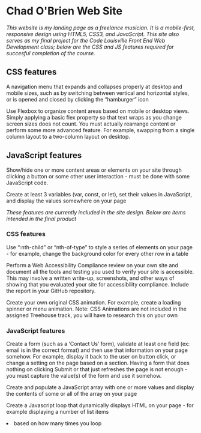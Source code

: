 # Chad O'Brien Web Site

*This website is my landing page as a freelance musician. It is a mobile-first, responsive design using HTML5, CSS3, and JavaScript. This site also serves as my final project for the Code Louisville Front End Web Development class; below are the CSS and JS features required for succesful completion of the course.*

## CSS features

A navigation menu that expands and collapses properly at desktop and mobile sizes, such as by switching between vertical and horizontal styles, or is opened and closed by clicking the “hamburger” icon

Use Flexbox to organize content areas based on mobile or desktop views. Simply applying a basic flex property so that text wraps as you change screen sizes does not count. You must actually rearrange content or perform some more advanced feature. For example, swapping from a single column layout to a two-column layout on desktop.


## JavaScript features

Show/hide one or more content areas or elements on your site through clicking a button or some other user interaction - must be done with some JavaScript code. 

Create at least 3 variables (var, const, or let), set their values in JavaScript, and display the values somewhere on your page


*These features are currently included in the site design. Below are items intended in the final product*

### CSS features

Use “:nth-child” or “nth-of-type” to style a series of elements on your page - for example, change the background color for every other row in a table 

Perform a Web Accessibility Compliance review on your own site and document all the tools and testing you used to verify your site is accessible. This may involve a written write-up, screenshots, and other ways of showing that you evaluated your site for accessibility compliance. Include the report in your GitHub repository.

Create your own original CSS animation. For example, create a loading spinner or menu animation. Note: CSS Animations are not included in the assigned Treehouse track, you will have to research this on your own


### JavaScript features

Create a form (such as a ‘Contact Us’ form), validate at least one field (ex: email is in the correct format) and then use that information on your page somehow. For example, display it back to the user on button click, or change a setting on the page based on a section. Having a form that does nothing on clicking Submit or that just refreshes the page is not enough - you must capture the value(s) of the form and use it somehow.

Create and populate a JavaScript array with one or more values and display the contents of some or all of the array on your page

Create a Javascript loop that dynamically displays HTML on your page - for example displaying a number of list items <li> based on how many times you loop

